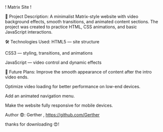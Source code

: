 ! Matrix Site !


🔷 Project Description:
A minimalist Matrix-style website with video background effects, 
smooth transitions, and animated content sections. The project was created to practice HTML,
CSS animations, and basic JavaScript interactions.


🛠️ Technologies Used:
HTML5 — site structure

CSS3 — styling, transitions, and animations

JavaScript — video control and dynamic effects


🎯 Future Plans:
Improve the smooth appearance of content after the intro video ends.

Optimize video loading for better performance on low-end devices.

Add an animated navigation menu.

Make the website fully responsive for mobile devices.


Author 😨: Gerther , https://github.com/Gerther 


thanks for downloading 😍!
